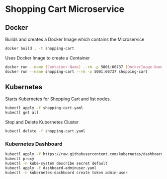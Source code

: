 # Shopping Cart Microservice

## Docker

Builds and creates a Docker Image which contains the Microservice
```bash
docker build . -t shopping-cart
````

Uses Docker Image to create a Container
```bash
docker run --name [Container-Name] --rm -p 5001:60737 [DockerImage-Name]
docker run --name shopping-cart --rm -p 5001:60737 shopping-cart
```

## Kubernetes

Starts Kubernetes for Shopping Cart and list nodes.
```bash
kubectl apply -f shopping-cart.yaml
kubectl get all
```

Stop and Delete Kubernetes Cluster
```bash
kubectl delete -f shopping-cart.yaml
```

### Kubernetes Dashboard
```bash
kubectl apply -f https://raw.githubusercontent.com/kubernetes/dashboard/v2.7.0/aio/deploy/recommended.yaml
kubectl proxy
kubectl -n kube-system describe secret default
kubectl apply -f dashboard-adminuser.yaml
kubectl -n kubernetes-dashboard create token admin-user
```